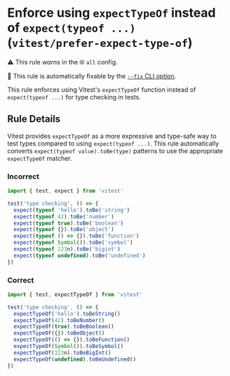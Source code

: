 # Enforce using `expectTypeOf` instead of `expect(typeof ...)` (`vitest/prefer-expect-type-of`)

⚠️ This rule _warns_ in the 🌐 `all` config.

🔧 This rule is automatically fixable by the [`--fix` CLI option](https://eslint.org/docs/latest/user-guide/command-line-interface#--fix).

<!-- end auto-generated rule header -->

This rule enforces using Vitest's `expectTypeOf` function instead of `expect(typeof ...)` for type checking in tests.

## Rule Details

Vitest provides `expectTypeOf` as a more expressive and type-safe way to test types compared to using `expect(typeof ...)`. This rule automatically converts `expect(typeof value).toBe(type)` patterns to use the appropriate `expectTypeOf` matcher.

### Incorrect

```ts
import { test, expect } from 'vitest'

test('type checking', () => {
  expect(typeof 'hello').toBe('string')
  expect(typeof 42).toBe('number')
  expect(typeof true).toBe('boolean')
  expect(typeof {}).toBe('object')
  expect(typeof () => {}).toBe('function')
  expect(typeof Symbol()).toBe('symbol')
  expect(typeof 123n).toBe('bigint')
  expect(typeof undefined).toBe('undefined')
})
```

### Correct

```ts
import { test, expectTypeOf } from 'vitest'

test('type checking', () => {
  expectTypeOf('hello').toBeString()
  expectTypeOf(42).toBeNumber()
  expectTypeOf(true).toBeBoolean()
  expectTypeOf({}).toBeObject()
  expectTypeOf(() => {}).toBeFunction()
  expectTypeOf(Symbol()).toBeSymbol()
  expectTypeOf(123n).toBeBigInt()
  expectTypeOf(undefined).toBeUndefined()
})
```
